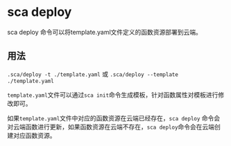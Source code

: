 # sca deploy

sca deploy 命令可以将template.yaml文件定义的函数资源部署到云端。

## 用法

`.sca/deploy -t ./template.yaml` 或  `.sca/deploy --template ./template.yaml`

`template.yaml`文件可以通过`sca init`命令生成模板，针对函数属性对模板进行修改即可。

如果`template.yaml`文件中对应的函数资源在云端已经存在，`sca deploy` 命令会对云端函数进行更新，如果函数资源在云端不存在，`sca deploy`命令会在云端创建对应函数资源。